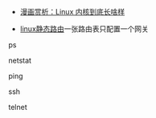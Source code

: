 - [漫画赏析：Linux 内核到底长啥样](https://linux.cn/article-8290-1.html?pr)

- [linux静态路由](https://mp.weixin.qq.com/s/x1E0oCM-EvgaZ3Yvrh9evg)一张路由表只配置一个网关

ps

netstat

ping

ssh

telnet
